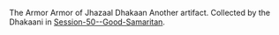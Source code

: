 The Armor
Armor of Jhazaal Dhakaan
Another artifact. Collected by the Dhakaani in [Session-50--Good-Samaritan](../Session-Notes/-8-War/Session-50--Good-Samaritan.md).